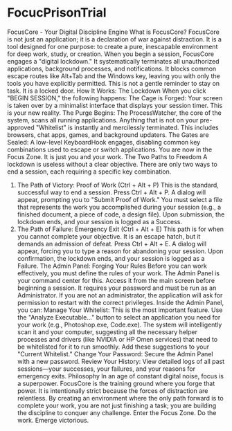 # FocucPrisonTrial
FocusCore - Your Digital Discipline Engine
What is FocusCore?
FocusCore is not just an application; it is a declaration of war against distraction. It is a tool designed for one purpose: to create a pure, inescapable environment for deep work, study, or creation.
When you begin a session, FocusCore engages a "digital lockdown." It systematically terminates all unauthorized applications, background processes, and notifications. It blocks common escape routes like Alt+Tab and the Windows key, leaving you with only the tools you have explicitly permitted.
This is not a gentle reminder to stay on task. It is a locked door.
How It Works: The Lockdown
When you click "BEGIN SESSION," the following happens:
The Cage is Forged: Your screen is taken over by a minimalist interface that displays your session timer. This is your new reality.
The Purge Begins: The ProcessWatcher, the core of the system, scans all running applications. Anything that is not on your pre-approved "Whitelist" is instantly and mercilessly terminated. This includes browsers, chat apps, games, and background updaters.
The Gates are Sealed: A low-level KeyboardHook engages, disabling common key combinations used to escape or switch applications.
You are now in the Focus Zone. It is just you and your work.
The Two Paths to Freedom
A lockdown is useless without a clear objective. There are only two ways to end a session, each requiring a specific key combination.
1. The Path of Victory: Proof of Work (Ctrl + Alt + P)
This is the standard, successful way to end a session.
Press Ctrl + Alt + P.
A dialog will appear, prompting you to "Submit Proof of Work."
You must select a file that represents the work you accomplished during your session (e.g., a finished document, a piece of code, a design file).
Upon submission, the lockdown ends, and your session is logged as a Success.
2. The Path of Failure: Emergency Exit (Ctrl + Alt + E)
This path is for when you cannot complete your objective. It is an escape hatch, but it demands an admission of defeat.
Press Ctrl + Alt + E.
A dialog will appear, forcing you to type a reason for abandoning your session.
Upon confirmation, the lockdown ends, and your session is logged as a Failure.
The Admin Panel: Forging Your Rules
Before you can work effectively, you must define the rules of your work. The Admin Panel is your command center for this. Access it from the main screen before beginning a session.
It requires your password and must be run as an Administrator. If you are not an administrator, the application will ask for permission to restart with the correct privileges.
Inside the Admin Panel, you can:
Manage Your Whitelist: This is the most important feature. Use the "Analyze Executable..." button to select an application you need for your work (e.g., Photoshop.exe, Code.exe). The system will intelligently scan it and your computer, suggesting all the necessary helper processes and drivers (like NVIDIA or HP Omen services) that need to be whitelisted for it to run smoothly. Add these suggestions to your "Current Whitelist."
Change Your Password: Secure the Admin Panel with a new password.
Review Your History: View detailed logs of all past sessions—your successes, your failures, and your reasons for emergency exits.
Philosophy
In an age of constant digital noise, focus is a superpower. FocusCore is the training ground where you forge that power. It is intentionally strict because the forces of distraction are relentless. By creating an environment where the only path forward is to complete your work, you are not just finishing a task; you are building the discipline to conquer any challenge.
Enter the Focus Zone. Do the work. Emerge victorious.
